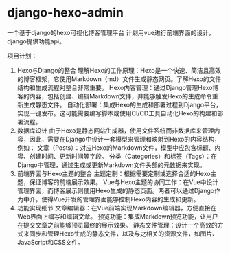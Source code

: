 # django-hexo-admin
一个基于django的hexo可视化博客管理平台
计划用vue进行前端界面的设计，django提供功能api。

项目计划：
1. Hexo与Django的整合
理解Hexo的工作原理：Hexo是一个快速、简洁且高效的博客框架，它使用Markdown（md）文件生成静态网页。了解Hexo的文件结构和生成流程对整合非常重要。
Hexo内容管理：通过Django管理Hexo博客的内容，包括创建、编辑Markdown文件，并能够触发Hexo的生成命令重新生成静态文件。
自动化部署：集成Hexo的生成和部署过程到Django平台，实现一键发布。这可能需要编写脚本或使用CI/CD工具自动化Hexo的构建和部署流程。
2. 数据库设计
由于Hexo是静态网站生成器，使用文件系统而非数据库来管理内容，因此，需要在Django中设计一套模型来管理和映射到Hexo的内容结构，例如：
文章（Posts）：对应Hexo的Markdown文件，模型中应包含标题、内容、创建时间、更新时间等字段。
分类（Categories）和标签（Tags）：在Django中管理，通过生成或更新Markdown文件头部的元数据来实现。
3. 前端界面与Hexo主题的整合
主题定制：根据需要定制或选择合适的Hexo主题，保证博客的前端展示效果。
Vue与Hexo主题的协同工作：在Vue中设计管理界面，而博客展示则使用Hexo生成的静态页面。两者可以通过Django作为中介，使得Vue开发的管理界面能够控制Hexo内容的生成和更新。
4. 功能实现细节
文章编辑器：在Vue前端实现Markdown编辑器，方便直接在Web界面上编写和编辑文章。
预览功能：集成Markdown预览功能，让用户在提交文章之前能够预览最终的展示效果。
静态文件管理：设计一个高效的方式来同步和管理Hexo生成的静态文件，以及与之相关的资源文件，如图片、JavaScript和CSS文件。
